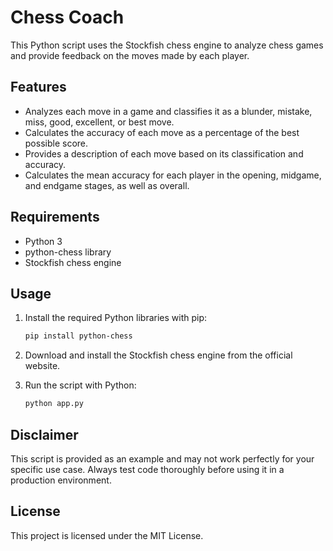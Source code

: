 # Chess Coach

This Python script uses the Stockfish chess engine to analyze chess games and provide feedback on the moves made by each player.

## Features

- Analyzes each move in a game and classifies it as a blunder, mistake, miss, good, excellent, or best move.
- Calculates the accuracy of each move as a percentage of the best possible score.
- Provides a description of each move based on its classification and accuracy.
- Calculates the mean accuracy for each player in the opening, midgame, and endgame stages, as well as overall.

## Requirements

- Python 3
- python-chess library
- Stockfish chess engine

## Usage

1. Install the required Python libraries with pip:

    ```bash
    pip install python-chess
    ```

2. Download and install the Stockfish chess engine from the official website.

3. Run the script with Python:

    ```bash
    python app.py
    ```

## Disclaimer

This script is provided as an example and may not work perfectly for your specific use case. Always test code thoroughly before using it in a production environment.

## License

This project is licensed under the MIT License.
